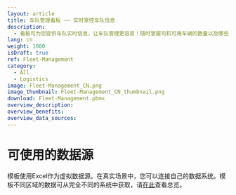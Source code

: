 ```yaml
---
layout: article
title: 车队管理看板 —— 实时掌控车队信息
description: 
  - 看板可为您提供车队实时信息，让车队管理更容易！随时掌握司机可用车辆的数量以及哪些车辆在途或在站。另外，它还展示了下一个工作坊或客户服务的具体预约时间。其他关键数据，例如燃油、保养或保险成本以及已行驶公里数也通过全面的图表实时展现，一目了然。
lang: cn
weight: 1000
isDraft: true
ref: Fleet-Management
category:
  - All
  - Logistics
image: Fleet-Management_CN.png
image_thumbnail: Fleet-Management_CN_thumbnail.png
download: Fleet-Management.pbmx
overview_description:
overview_benefits:
overview_data_sources:
---
```

# 可使用的数据源
模板使用Excel作为虚拟数据源。在真实场景中，您可以连接自己的数据系统。模板不同区域的数据可从完全不同的系统中获取，请[在此](https://peakboard.com/en/interfaces/)查看总览。
